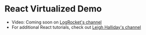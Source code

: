 # React Virtualized Demo

- Video: Coming soon on [LogRocket's channel](https://www.youtube.com/channel/UCktI_HQAkbr-tJbdWnQ_osw)
- For additional React tutorials, check out [Leigh Halliday's channel](https://www.youtube.com/leighhalliday)
